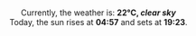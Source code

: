 <p  align="center"><br/>Currently, the weather is: <b> 22°C, <i>clear sky</i></b></br>Today, the sun rises at <b>04:57</b> and sets at <b>19:23</b>.</p>